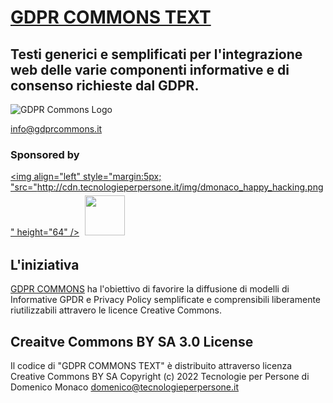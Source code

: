 # [GDPR COMMONS TEXT](https://www.gdprcommons.it)

## Testi generici e semplificati per l'integrazione web delle varie componenti informative e di consenso richieste dal GDPR. 

![GDPR Commons Logo](https://github.com/Tecnologie-per-Persone/GDPR-Commons-icon/blob/main/logo/logo-gdpr-commons-64.png?raw=true)

[info@gdprcommons.it](mailto:info@gdprcommons.it)

### Sponsored by
[<img align="left" style="margin:5px; "src="http://cdn.tecnologieperpersone.it/img/dmonaco_happy_hacking.png" height="64" />](https://blog.domenicomonaco.it)
 [<img style="margin:5px;" src="http://cdn.tecnologieperpersone.it/img/tecnologie-per-persone-logo.png" height="64" />](https://tecnologieperpersone.it)


## L'iniziativa

[GDPR COMMONS](https://www.gdprcommons.it) ha l'obiettivo di favorire la diffusione di modelli di Informative GPDR e Privacy Policy semplificate e comprensibili liberamente riutilizzabili attravero le licence Creative Commons.

## Creaitve Commons BY SA 3.0 License

Il codice di "GDPR COMMONS TEXT" è distribuito attraverso licenza Creative Commons BY SA
Copyright (c) 2022 Tecnologie per Persone di Domenico Monaco <domenico@tecnologieperpersone.it>